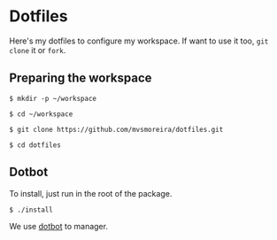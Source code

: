 # Dotfiles
Here's my dotfiles to configure my workspace. If want to use it too, `git clone` it or `fork`.

## Preparing the workspace
```
$ mkdir -p ~/workspace

$ cd ~/workspace

$ git clone https://github.com/mvsmoreira/dotfiles.git

$ cd dotfiles
```
## Dotbot
To install, just run in the root of the package.
```
$ ./install
```
We use [dotbot](https://github.com/anishathalye/dotbot) to manager.
